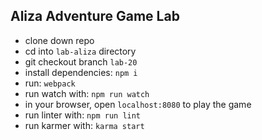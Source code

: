 ## Aliza Adventure Game Lab

- clone down repo  
- cd into `lab-aliza` directory  
- git checkout branch `lab-20`  
- install dependencies: `npm i`  
- run: `webpack`  
- run watch with: `npm run watch`  
- in your browser, open `localhost:8080` to play the game  
- run linter with: `npm run lint`  
- run karmer with: `karma start`  
